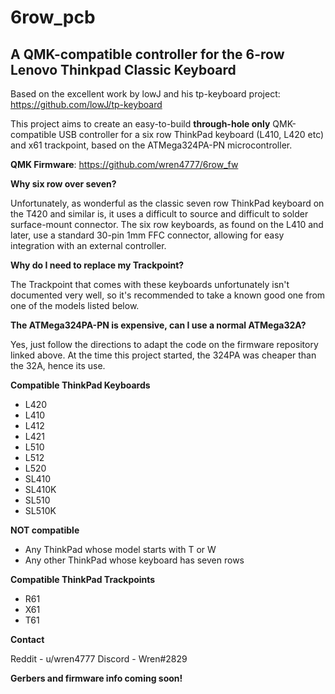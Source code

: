 # 6row_pcb
## A QMK-compatible controller for the 6-row Lenovo Thinkpad Classic Keyboard

Based on the excellent work by lowJ and his tp-keyboard project: https://github.com/lowJ/tp-keyboard

This project aims to create an easy-to-build **through-hole only** QMK-compatible USB controller for a six row ThinkPad keyboard (L410, L420 etc) and x61 trackpoint, based on the ATMega324PA-PN microcontroller.

**QMK Firmware**: https://github.com/wren4777/6row_fw

**Why six row over seven?**

Unfortunately, as wonderful as the classic seven row ThinkPad keyboard on the T420 and similar is, it uses a difficult to source and difficult to solder surface-mount connector. The six row keyboards, as found on the L410 and later, use a standard 30-pin 1mm FFC connector, allowing for easy integration with an external controller.

**Why do I need to replace my Trackpoint?**

The Trackpoint that comes with these keyboards unfortunately isn't documented very well, so it's recommended to take a known good one from one of the models listed below.

**The ATMega324PA-PN is expensive, can I use a normal ATMega32A?**

Yes, just follow the directions to adapt the code on the firmware repository linked above. At the time this project started, the 324PA was cheaper than the 32A, hence its use.

**Compatible ThinkPad Keyboards**

* L420
* L410
* L412
* L421 
* L510 
* L512 
* L520 
* SL410
* SL410K 
* SL510 
* SL510K

**NOT compatible**

* Any ThinkPad whose model starts with T or W
* Any other ThinkPad whose keyboard has seven rows

**Compatible ThinkPad Trackpoints**

* R61
* X61
* T61

**Contact**

Reddit - u/wren4777
Discord - Wren#2829

**Gerbers and firmware info coming soon!**
